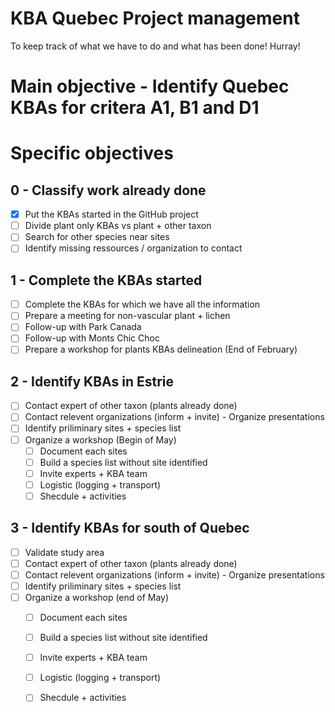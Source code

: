 # KBA Quebec Project management
To keep track of what we have to do and what has been done! Hurray!

# Main objective - Identify Quebec KBAs for critera A1, B1 and D1

# Specific objectives

## 0 - Classify work already done
- [X] Put the KBAs started in the GitHub project
- [ ] Divide plant only KBAs vs plant + other taxon
- [ ] Search for other species near sites
- [ ] Identify missing ressources / organization to contact

## 1 - Complete the KBAs started
- [ ] Complete the KBAs for which we have all the information
- [ ] Prepare a meeting for non-vascular plant + lichen
- [ ] Follow-up with Park Canada
- [ ] Follow-up with Monts Chic Choc
- [ ] Prepare a workshop for plants KBAs delineation (End of February)

## 2 - Identify KBAs in Estrie
- [ ] Contact expert of other taxon (plants already done)
- [ ] Contact relevent organizations (inform + invite) - Organize presentations
- [ ] Identify priliminary sites + species list
- [ ] Organize a workshop (Begin of May)
  - [ ] Document each sites
  - [ ] Build a species list without site identified
  - [ ] Invite experts + KBA team
  - [ ] Logistic (logging + transport)
  - [ ] Shecdule + activities

## 3 - Identify KBAs for south of Quebec
- [ ] Validate study area
- [ ] Contact expert of other taxon (plants already done)
- [ ] Contact relevent organizations (inform + invite) - Organize presentations
- [ ] Identify priliminary sites + species list
- [ ] Organize a workshop (end of May)
  - [ ] Document each sites
  - [ ] Build a species list without site identified
  - [ ] Invite experts + KBA team
  - [ ] Logistic (logging + transport)
  - [ ] Shecdule + activities

